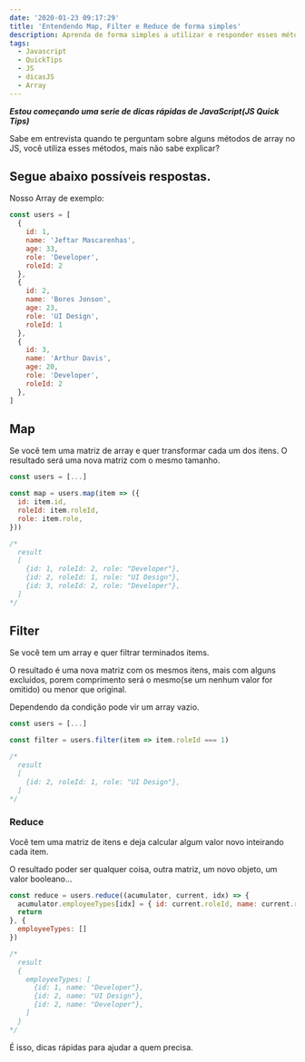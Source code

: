 ```yaml
---
date: '2020-01-23 09:17:29'
title: 'Entendendo Map, Filter e Reduce de forma simples'
description: Aprenda de forma simples a utilizar e responder esses métodos
tags:
  - Javascript
  - QuickTips
  - JS
  - dicasJS
  - Array
---
```

***Estou começando uma serie de dicas rápidas de JavaScript(JS Quick Tips)***

Sabe em entrevista quando te perguntam sobre alguns métodos de array no JS, você utiliza esses métodos, mais não sabe explicar?

## Segue abaixo possíveis respostas.
Nosso Array de exemplo:
```javascript
const users = [
  {
    id: 1,
    name: 'Jeftar Mascarenhas',
    age: 33,
    role: 'Developer',
    roleId: 2
  },
  {
    id: 2,
    name: 'Bores Jonson',
    age: 23,
    role: 'UI Design',
    roleId: 1
  },
  {
    id: 3,
    name: 'Arthur Davis',
    age: 20,
    role: 'Developer',
    roleId: 2
  },
]
```
## Map
Se você tem uma matriz de array e quer transformar cada um dos itens.
O resultado será uma nova matriz com o mesmo tamanho.

```javascript
const users = [...]

const map = users.map(item => ({
  id: item.id,
  roleId: item.roleId,
  role: item.role,
}))

/*
  result
  [
    {id: 1, roleId: 2, role: "Developer"},
    {id: 2, roleId: 1, role: "UI Design"},
    {id: 3, roleId: 2, role: "Developer"},
  ]
*/
```
## Filter
Se você tem um array e quer filtrar terminados items.

O resultado é uma nova matriz com os mesmos itens, mais com alguns excluídos, porem comprimento será o mesmo(se um nenhum valor for omitido) ou menor que original.

Dependendo da condição pode vir um array vazio.

```javascript
const users = [...]

const filter = users.filter(item => item.roleId === 1)

/*
  result
  [
    {id: 2, roleId: 1, role: "UI Design"},
  ]
*/
```

### Reduce

Você tem uma matriz de itens e deja calcular algum valor novo inteirando cada item.

O resultado poder ser qualquer coisa, outra matriz, um novo objeto, um valor booleano...
```javascript
const reduce = users.reduce((acumulator, current, idx) => {
  acumulator.employeeTypes[idx] = { id: current.roleId, name: current.role }
  return
}, {
  employeeTypes: []
})

/*
  result
  {
    employeeTypes: [
      {id: 1, name: "Developer"},
      {id: 2, name: "UI Design"},
      {id: 2, name: "Developer"},
    ]
  }
*/
```

É isso, dicas rápidas para ajudar a quem precisa.

